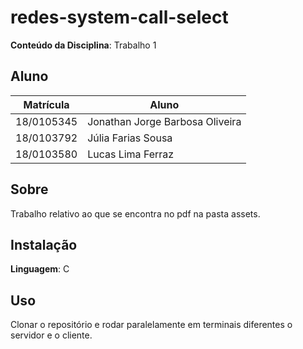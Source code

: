 # redes-system-call-select

**Conteúdo da Disciplina**: Trabalho 1<br>

## Aluno
| Matrícula   |         Aluno          |
| ----------- | ---------------------- |
| 18/0105345  |  Jonathan Jorge Barbosa Oliveira     |
| 18/0103792  |  Júlia Farias Sousa    |
| 18/0103580  |  Lucas Lima Ferraz     |

## Sobre 
Trabalho relativo ao que se encontra no pdf na pasta assets.

## Instalação 
**Linguagem**: C<br>

## Uso 
Clonar o repositório e rodar paralelamente em terminais diferentes o servidor e o cliente.
